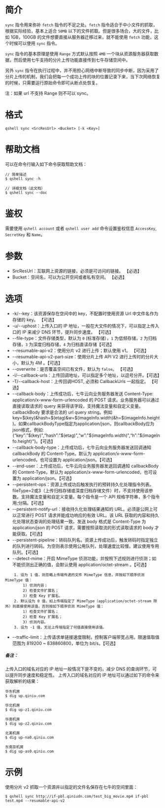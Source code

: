 # 简介
`sync` 指令用来弥补 `fetch` 指令的不足之处。`fetch` 指令适合于中小文件的抓取，根据实际经验，基本上适合 `50MB` 以下的文件抓取。但是很多场合，大的文件，比如 1GB，100GB 的文件想要直接从服务器迁移过来，就不能使用 `fetch` 功能，这个时候可以使用 `sync` 指令。

`sync` 指令的基本原理是使用 `Range` 方式默认按照 `4MB` 一个块从资源服务器获取数据，然后使用七牛支持的分片上传功能直接传到七牛存储空间中。

另外 `sync` 指令在执行过程中，并不用担心网络中断导致的同步中断，因为采用了分片上传的机制，我们会把每一个成功上传的块的位置记录下来，当下次网络恢复的时候，只需要运行原始命令即可从断点处恢复。

注：如果 url 不支持 Range 则不可以 sync。

# 格式
```
qshell sync <SrcResUrl> <Bucket> [-k <Key>]
```

# 帮助文档
可以在命令行输入如下命令获取帮助文档：
```
// 简单描述
$ qshell sync -h 

// 详细文档（此文档）
$ qshell sync --doc
```

# 鉴权
需要使用 `qshell account` 或者 `qshell user add` 命令设置鉴权信息 `AccessKey`, `SecretKey` 和 `Name`。

# 参数
- SrcResUrl：互联网上资源的链接，必须是可访问的链接。 【必选】
- Bucket：空间名，可以为公开空间或者私有空间。 【必选】

# 选项
- -k/--key：该资源保存在空间中的 key，不配置时使用资源 Url 中文件名作为存储的 key。 【可选】
- -u/--uphost：上传入口的 IP 地址，一般在大文件的情况下，可以指定上传入口的 IP 来减少 DNS 环节，提升同步速度。 【可选】
- --file-type：文件存储类型，默认为 `0` (标准存储），`1` 为低频存储，`2` 为归档存储，`3` 为深度归档存储，`4` 为归档直读存储【可选】
- --resumable-api-v2：使用分片 v2 进行上传；默认使用 v1。 【可选】
- --resumable-api-v2-part-size：使用分片上传 API V2 进行上传时的分片大小，默认为 4M 。【可选】
- --overwrite：是否覆盖空间已有文件，默认为 `false`。 【可选】
- -l/--callback-urls：上传回调地址，可以指定多个地址，以逗号分开。【可选】
- -T/--callback-host：上传回调HOST, 必须和 CallbackUrls 一起指定。 【可选】
-    --callback-body：上传成功后，七牛云向业务服务器发送 Content-Type: application/x-www-form-urlencoded 的 POST 请求。业务服务器可以通过直接读取请求的 query 来获得该字段，支持魔法变量和自定义变量。callbackBody 要求是合法的 url query string。例如key=$(key)&hash=$(etag)&w=$(imageInfo.width)&h=$(imageInfo.height)。如果callbackBodyType指定为application/json，则callbackBody应为json格式，例如:{“key”:"$(key)",“hash”:"$(etag)",“w”:"$(imageInfo.width)",“h”:"$(imageInfo.height)"}。【可选】
-    --callback-body-type：上传成功后，七牛云向业务服务器发送回调通知 callbackBody 的 Content-Type。默认为 application/x-www-form-urlencoded，也可设置为 application/json。【可选】
-    --end-user：上传成功后，七牛云向业务服务器发送回调通知 callbackBody 的 Content-Type。默认为 application/x-www-form-urlencoded，也可设置为 application/json。【可选】
-    --persistent-ops：资源上传成功后触发执行的预转持久化处理指令列表。fileType=2或3（上传归档存储或深度归档存储文件）时，不支持使用该参数。支持魔法变量和自定义变量。每个指令是一个 API 规格字符串，多个指令用;分隔。【可选】
-    --persistent-notify-url：接收持久化处理结果通知的 URL。必须是公网上可以正常进行 POST 请求并能成功响应的有效 URL。该 URL 获取的内容和持久化处理状态查询的处理结果一致。发送 body 格式是 Content-Type 为 application/json 的 POST 请求，需要按照读取流的形式读取请求的 body 才能获取。【可选】
-    --persistent-pipeline：转码队列名。资源上传成功后，触发转码时指定独立的队列进行转码。为空则表示使用公用队列，处理速度比较慢。建议使用专用队列。【可选】
-   --detect-mime：开启 MimeType 侦测功能，并按照下述规则进行侦测；如不能侦测出正确的值，会默认使用 application/octet-stream 。【可选】
```
    1. 设为 1 值，则忽略上传端传递的文件 MimeType 信息，并按如下顺序侦测 MimeType 值：
        1) 侦测内容；
        2) 检查文件扩展名；
        3) 检查 Key 扩展名。
    2. 默认设为 0 值，如上传端指定了 MimeType（application/octet-stream 除外）则直接使用该值，否则按如下顺序侦测 MimeType 值：
        1) 检查文件扩展名；
        2) 检查 Key 扩展名；
        3) 侦测内容。
    3. 设为 -1 值，无论上传端指定了何值直接使用该值。
```  
-    --traffic-limit：上传请求单链接速度限制，控制客户端带宽占用。限速值取值范围为 819200 ~ 838860800，单位为 bit/s。【可选】


##### 备注：
上传入口的域名对应的 IP 地址一般情况下是不变的，减少 DNS 的查询环节，可以提升同步速度和稳定性。
上传入口的域名对应的 IP 地址可以通过如下的命令来获取解析的结果：
```
华东机房
$ dig up.qiniu.com

华北机房
$ dig up-z1.qiniu.com

华南机房
$ dig up-z2.qiniu.com

北美机房
$ dig up-na0.qiniu.com

东南亚机房
$ dig up-as0.qiniu.com
```

# 示例
使用分片 v2 抓取一个资源并以指定的文件名保存在七牛的空间里面：
```
$ qshell sync http://if-pbl.qiniudn.com/test_big_movie.mp4 if-pbl test.mp4 --resumable-api-v2
```
